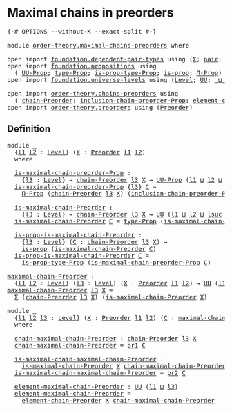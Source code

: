 # Maximal chains in preorders

<pre class="Agda"><a id="40" class="Symbol">{-#</a> <a id="44" class="Keyword">OPTIONS</a> <a id="52" class="Pragma">--without-K</a> <a id="64" class="Pragma">--exact-split</a> <a id="78" class="Symbol">#-}</a>

<a id="83" class="Keyword">module</a> <a id="90" href="order-theory.maximal-chains-preorders.html" class="Module">order-theory.maximal-chains-preorders</a> <a id="128" class="Keyword">where</a>

<a id="135" class="Keyword">open</a> <a id="140" class="Keyword">import</a> <a id="147" href="foundation.dependent-pair-types.html" class="Module">foundation.dependent-pair-types</a> <a id="179" class="Keyword">using</a> <a id="185" class="Symbol">(</a><a id="186" href="foundation-core.dependent-pair-types.html#502" class="Record">Σ</a><a id="187" class="Symbol">;</a> <a id="189" href="foundation-core.dependent-pair-types.html#575" class="InductiveConstructor">pair</a><a id="193" class="Symbol">;</a> <a id="195" href="foundation-core.dependent-pair-types.html#592" class="Field">pr1</a><a id="198" class="Symbol">;</a> <a id="200" href="foundation-core.dependent-pair-types.html#604" class="Field">pr2</a><a id="203" class="Symbol">)</a>
<a id="205" class="Keyword">open</a> <a id="210" class="Keyword">import</a> <a id="217" href="foundation.propositions.html" class="Module">foundation.propositions</a> <a id="241" class="Keyword">using</a>
  <a id="249" class="Symbol">(</a> <a id="251" href="foundation-core.propositions.html#1322" class="Function">UU-Prop</a><a id="258" class="Symbol">;</a> <a id="260" href="foundation-core.propositions.html#1424" class="Function">type-Prop</a><a id="269" class="Symbol">;</a> <a id="271" href="foundation-core.propositions.html#1491" class="Function">is-prop-type-Prop</a><a id="288" class="Symbol">;</a> <a id="290" href="foundation-core.propositions.html#1246" class="Function">is-prop</a><a id="297" class="Symbol">;</a> <a id="299" href="foundation.propositions.html#1941" class="Function">Π-Prop</a><a id="305" class="Symbol">)</a>
<a id="307" class="Keyword">open</a> <a id="312" class="Keyword">import</a> <a id="319" href="foundation.universe-levels.html" class="Module">foundation.universe-levels</a> <a id="346" class="Keyword">using</a> <a id="352" class="Symbol">(</a><a id="353" href="Agda.Primitive.html#597" class="Postulate">Level</a><a id="358" class="Symbol">;</a> <a id="360" href="foundation-core.universe-levels.html#222" class="Primitive">UU</a><a id="362" class="Symbol">;</a> <a id="364" href="Agda.Primitive.html#810" class="Primitive Operator">_⊔_</a><a id="367" class="Symbol">;</a> <a id="369" href="Agda.Primitive.html#780" class="Primitive">lsuc</a><a id="373" class="Symbol">)</a>

<a id="376" class="Keyword">open</a> <a id="381" class="Keyword">import</a> <a id="388" href="order-theory.chains-preorders.html" class="Module">order-theory.chains-preorders</a> <a id="418" class="Keyword">using</a>
  <a id="426" class="Symbol">(</a> <a id="428" href="order-theory.chains-preorders.html#1300" class="Function">chain-Preorder</a><a id="442" class="Symbol">;</a> <a id="444" href="order-theory.chains-preorders.html#1836" class="Function">inclusion-chain-preorder-Prop</a><a id="473" class="Symbol">;</a> <a id="475" href="order-theory.chains-preorders.html#1668" class="Function">element-chain-Preorder</a><a id="497" class="Symbol">)</a>
<a id="499" class="Keyword">open</a> <a id="504" class="Keyword">import</a> <a id="511" href="order-theory.preorders.html" class="Module">order-theory.preorders</a> <a id="534" class="Keyword">using</a> <a id="540" class="Symbol">(</a><a id="541" href="order-theory.preorders.html#531" class="Function">Preorder</a><a id="549" class="Symbol">)</a>
</pre>
## Definition

<pre class="Agda">
<a id="580" class="Keyword">module</a> <a id="587" href="order-theory.maximal-chains-preorders.html#587" class="Module">_</a>
  <a id="591" class="Symbol">{</a><a id="592" href="order-theory.maximal-chains-preorders.html#592" class="Bound">l1</a> <a id="595" href="order-theory.maximal-chains-preorders.html#595" class="Bound">l2</a> <a id="598" class="Symbol">:</a> <a id="600" href="Agda.Primitive.html#597" class="Postulate">Level</a><a id="605" class="Symbol">}</a> <a id="607" class="Symbol">(</a><a id="608" href="order-theory.maximal-chains-preorders.html#608" class="Bound">X</a> <a id="610" class="Symbol">:</a> <a id="612" href="order-theory.preorders.html#531" class="Function">Preorder</a> <a id="621" href="order-theory.maximal-chains-preorders.html#592" class="Bound">l1</a> <a id="624" href="order-theory.maximal-chains-preorders.html#595" class="Bound">l2</a><a id="626" class="Symbol">)</a>
  <a id="630" class="Keyword">where</a>
  
  <a id="641" href="order-theory.maximal-chains-preorders.html#641" class="Function">is-maximal-chain-preorder-Prop</a> <a id="672" class="Symbol">:</a>
    <a id="678" class="Symbol">{</a><a id="679" href="order-theory.maximal-chains-preorders.html#679" class="Bound">l3</a> <a id="682" class="Symbol">:</a> <a id="684" href="Agda.Primitive.html#597" class="Postulate">Level</a><a id="689" class="Symbol">}</a> <a id="691" class="Symbol">→</a> <a id="693" href="order-theory.chains-preorders.html#1300" class="Function">chain-Preorder</a> <a id="708" href="order-theory.maximal-chains-preorders.html#679" class="Bound">l3</a> <a id="711" href="order-theory.maximal-chains-preorders.html#608" class="Bound">X</a> <a id="713" class="Symbol">→</a> <a id="715" href="foundation-core.propositions.html#1322" class="Function">UU-Prop</a> <a id="723" class="Symbol">(</a><a id="724" href="order-theory.maximal-chains-preorders.html#592" class="Bound">l1</a> <a id="727" href="Agda.Primitive.html#810" class="Primitive Operator">⊔</a> <a id="729" href="order-theory.maximal-chains-preorders.html#595" class="Bound">l2</a> <a id="732" href="Agda.Primitive.html#810" class="Primitive Operator">⊔</a> <a id="734" href="Agda.Primitive.html#780" class="Primitive">lsuc</a> <a id="739" href="order-theory.maximal-chains-preorders.html#679" class="Bound">l3</a><a id="741" class="Symbol">)</a>
  <a id="745" href="order-theory.maximal-chains-preorders.html#641" class="Function">is-maximal-chain-preorder-Prop</a> <a id="776" class="Symbol">{</a><a id="777" href="order-theory.maximal-chains-preorders.html#777" class="Bound">l3</a><a id="779" class="Symbol">}</a> <a id="781" href="order-theory.maximal-chains-preorders.html#781" class="Bound">C</a> <a id="783" class="Symbol">=</a>
    <a id="789" href="foundation.propositions.html#1941" class="Function">Π-Prop</a> <a id="796" class="Symbol">(</a><a id="797" href="order-theory.chains-preorders.html#1300" class="Function">chain-Preorder</a> <a id="812" href="order-theory.maximal-chains-preorders.html#777" class="Bound">l3</a> <a id="815" href="order-theory.maximal-chains-preorders.html#608" class="Bound">X</a><a id="816" class="Symbol">)</a> <a id="818" class="Symbol">(</a><a id="819" href="order-theory.chains-preorders.html#1836" class="Function">inclusion-chain-preorder-Prop</a> <a id="849" href="order-theory.maximal-chains-preorders.html#608" class="Bound">X</a> <a id="851" href="order-theory.maximal-chains-preorders.html#781" class="Bound">C</a><a id="852" class="Symbol">)</a>

  <a id="857" href="order-theory.maximal-chains-preorders.html#857" class="Function">is-maximal-chain-Preorder</a> <a id="883" class="Symbol">:</a>
    <a id="889" class="Symbol">{</a><a id="890" href="order-theory.maximal-chains-preorders.html#890" class="Bound">l3</a> <a id="893" class="Symbol">:</a> <a id="895" href="Agda.Primitive.html#597" class="Postulate">Level</a><a id="900" class="Symbol">}</a> <a id="902" class="Symbol">→</a> <a id="904" href="order-theory.chains-preorders.html#1300" class="Function">chain-Preorder</a> <a id="919" href="order-theory.maximal-chains-preorders.html#890" class="Bound">l3</a> <a id="922" href="order-theory.maximal-chains-preorders.html#608" class="Bound">X</a> <a id="924" class="Symbol">→</a> <a id="926" href="foundation-core.universe-levels.html#222" class="Primitive">UU</a> <a id="929" class="Symbol">(</a><a id="930" href="order-theory.maximal-chains-preorders.html#592" class="Bound">l1</a> <a id="933" href="Agda.Primitive.html#810" class="Primitive Operator">⊔</a> <a id="935" href="order-theory.maximal-chains-preorders.html#595" class="Bound">l2</a> <a id="938" href="Agda.Primitive.html#810" class="Primitive Operator">⊔</a> <a id="940" href="Agda.Primitive.html#780" class="Primitive">lsuc</a> <a id="945" href="order-theory.maximal-chains-preorders.html#890" class="Bound">l3</a><a id="947" class="Symbol">)</a>
  <a id="951" href="order-theory.maximal-chains-preorders.html#857" class="Function">is-maximal-chain-Preorder</a> <a id="977" href="order-theory.maximal-chains-preorders.html#977" class="Bound">C</a> <a id="979" class="Symbol">=</a> <a id="981" href="foundation-core.propositions.html#1424" class="Function">type-Prop</a> <a id="991" class="Symbol">(</a><a id="992" href="order-theory.maximal-chains-preorders.html#641" class="Function">is-maximal-chain-preorder-Prop</a> <a id="1023" href="order-theory.maximal-chains-preorders.html#977" class="Bound">C</a><a id="1024" class="Symbol">)</a>

  <a id="1029" href="order-theory.maximal-chains-preorders.html#1029" class="Function">is-prop-is-maximal-chain-Preorder</a> <a id="1063" class="Symbol">:</a>
    <a id="1069" class="Symbol">{</a><a id="1070" href="order-theory.maximal-chains-preorders.html#1070" class="Bound">l3</a> <a id="1073" class="Symbol">:</a> <a id="1075" href="Agda.Primitive.html#597" class="Postulate">Level</a><a id="1080" class="Symbol">}</a> <a id="1082" class="Symbol">(</a><a id="1083" href="order-theory.maximal-chains-preorders.html#1083" class="Bound">C</a> <a id="1085" class="Symbol">:</a> <a id="1087" href="order-theory.chains-preorders.html#1300" class="Function">chain-Preorder</a> <a id="1102" href="order-theory.maximal-chains-preorders.html#1070" class="Bound">l3</a> <a id="1105" href="order-theory.maximal-chains-preorders.html#608" class="Bound">X</a><a id="1106" class="Symbol">)</a> <a id="1108" class="Symbol">→</a>
    <a id="1114" href="foundation-core.propositions.html#1246" class="Function">is-prop</a> <a id="1122" class="Symbol">(</a><a id="1123" href="order-theory.maximal-chains-preorders.html#857" class="Function">is-maximal-chain-Preorder</a> <a id="1149" href="order-theory.maximal-chains-preorders.html#1083" class="Bound">C</a><a id="1150" class="Symbol">)</a>
  <a id="1154" href="order-theory.maximal-chains-preorders.html#1029" class="Function">is-prop-is-maximal-chain-Preorder</a> <a id="1188" href="order-theory.maximal-chains-preorders.html#1188" class="Bound">C</a> <a id="1190" class="Symbol">=</a>
    <a id="1196" href="foundation-core.propositions.html#1491" class="Function">is-prop-type-Prop</a> <a id="1214" class="Symbol">(</a><a id="1215" href="order-theory.maximal-chains-preorders.html#641" class="Function">is-maximal-chain-preorder-Prop</a> <a id="1246" href="order-theory.maximal-chains-preorders.html#1188" class="Bound">C</a><a id="1247" class="Symbol">)</a>

<a id="maximal-chain-Preorder"></a><a id="1250" href="order-theory.maximal-chains-preorders.html#1250" class="Function">maximal-chain-Preorder</a> <a id="1273" class="Symbol">:</a>
  <a id="1277" class="Symbol">{</a><a id="1278" href="order-theory.maximal-chains-preorders.html#1278" class="Bound">l1</a> <a id="1281" href="order-theory.maximal-chains-preorders.html#1281" class="Bound">l2</a> <a id="1284" class="Symbol">:</a> <a id="1286" href="Agda.Primitive.html#597" class="Postulate">Level</a><a id="1291" class="Symbol">}</a> <a id="1293" class="Symbol">(</a><a id="1294" href="order-theory.maximal-chains-preorders.html#1294" class="Bound">l3</a> <a id="1297" class="Symbol">:</a> <a id="1299" href="Agda.Primitive.html#597" class="Postulate">Level</a><a id="1304" class="Symbol">)</a> <a id="1306" class="Symbol">(</a><a id="1307" href="order-theory.maximal-chains-preorders.html#1307" class="Bound">X</a> <a id="1309" class="Symbol">:</a> <a id="1311" href="order-theory.preorders.html#531" class="Function">Preorder</a> <a id="1320" href="order-theory.maximal-chains-preorders.html#1278" class="Bound">l1</a> <a id="1323" href="order-theory.maximal-chains-preorders.html#1281" class="Bound">l2</a><a id="1325" class="Symbol">)</a> <a id="1327" class="Symbol">→</a> <a id="1329" href="foundation-core.universe-levels.html#222" class="Primitive">UU</a> <a id="1332" class="Symbol">(</a><a id="1333" href="order-theory.maximal-chains-preorders.html#1278" class="Bound">l1</a> <a id="1336" href="Agda.Primitive.html#810" class="Primitive Operator">⊔</a> <a id="1338" href="order-theory.maximal-chains-preorders.html#1281" class="Bound">l2</a> <a id="1341" href="Agda.Primitive.html#810" class="Primitive Operator">⊔</a> <a id="1343" href="Agda.Primitive.html#780" class="Primitive">lsuc</a> <a id="1348" href="order-theory.maximal-chains-preorders.html#1294" class="Bound">l3</a><a id="1350" class="Symbol">)</a>
<a id="1352" href="order-theory.maximal-chains-preorders.html#1250" class="Function">maximal-chain-Preorder</a> <a id="1375" href="order-theory.maximal-chains-preorders.html#1375" class="Bound">l3</a> <a id="1378" href="order-theory.maximal-chains-preorders.html#1378" class="Bound">X</a> <a id="1380" class="Symbol">=</a>
  <a id="1384" href="foundation-core.dependent-pair-types.html#502" class="Record">Σ</a> <a id="1386" class="Symbol">(</a><a id="1387" href="order-theory.chains-preorders.html#1300" class="Function">chain-Preorder</a> <a id="1402" href="order-theory.maximal-chains-preorders.html#1375" class="Bound">l3</a> <a id="1405" href="order-theory.maximal-chains-preorders.html#1378" class="Bound">X</a><a id="1406" class="Symbol">)</a> <a id="1408" class="Symbol">(</a><a id="1409" href="order-theory.maximal-chains-preorders.html#857" class="Function">is-maximal-chain-Preorder</a> <a id="1435" href="order-theory.maximal-chains-preorders.html#1378" class="Bound">X</a><a id="1436" class="Symbol">)</a>

<a id="1439" class="Keyword">module</a> <a id="1446" href="order-theory.maximal-chains-preorders.html#1446" class="Module">_</a>
  <a id="1450" class="Symbol">{</a><a id="1451" href="order-theory.maximal-chains-preorders.html#1451" class="Bound">l1</a> <a id="1454" href="order-theory.maximal-chains-preorders.html#1454" class="Bound">l2</a> <a id="1457" href="order-theory.maximal-chains-preorders.html#1457" class="Bound">l3</a> <a id="1460" class="Symbol">:</a> <a id="1462" href="Agda.Primitive.html#597" class="Postulate">Level</a><a id="1467" class="Symbol">}</a> <a id="1469" class="Symbol">(</a><a id="1470" href="order-theory.maximal-chains-preorders.html#1470" class="Bound">X</a> <a id="1472" class="Symbol">:</a> <a id="1474" href="order-theory.preorders.html#531" class="Function">Preorder</a> <a id="1483" href="order-theory.maximal-chains-preorders.html#1451" class="Bound">l1</a> <a id="1486" href="order-theory.maximal-chains-preorders.html#1454" class="Bound">l2</a><a id="1488" class="Symbol">)</a> <a id="1490" class="Symbol">(</a><a id="1491" href="order-theory.maximal-chains-preorders.html#1491" class="Bound">C</a> <a id="1493" class="Symbol">:</a> <a id="1495" href="order-theory.maximal-chains-preorders.html#1250" class="Function">maximal-chain-Preorder</a> <a id="1518" href="order-theory.maximal-chains-preorders.html#1457" class="Bound">l3</a> <a id="1521" href="order-theory.maximal-chains-preorders.html#1470" class="Bound">X</a><a id="1522" class="Symbol">)</a>
  <a id="1526" class="Keyword">where</a>

  <a id="1535" href="order-theory.maximal-chains-preorders.html#1535" class="Function">chain-maximal-chain-Preorder</a> <a id="1564" class="Symbol">:</a> <a id="1566" href="order-theory.chains-preorders.html#1300" class="Function">chain-Preorder</a> <a id="1581" href="order-theory.maximal-chains-preorders.html#1457" class="Bound">l3</a> <a id="1584" href="order-theory.maximal-chains-preorders.html#1470" class="Bound">X</a>
  <a id="1588" href="order-theory.maximal-chains-preorders.html#1535" class="Function">chain-maximal-chain-Preorder</a> <a id="1617" class="Symbol">=</a> <a id="1619" href="foundation-core.dependent-pair-types.html#592" class="Field">pr1</a> <a id="1623" href="order-theory.maximal-chains-preorders.html#1491" class="Bound">C</a>

  <a id="1628" href="order-theory.maximal-chains-preorders.html#1628" class="Function">is-maximal-chain-maximal-chain-Preorder</a> <a id="1668" class="Symbol">:</a>
    <a id="1674" href="order-theory.maximal-chains-preorders.html#857" class="Function">is-maximal-chain-Preorder</a> <a id="1700" href="order-theory.maximal-chains-preorders.html#1470" class="Bound">X</a> <a id="1702" href="order-theory.maximal-chains-preorders.html#1535" class="Function">chain-maximal-chain-Preorder</a>
  <a id="1733" href="order-theory.maximal-chains-preorders.html#1628" class="Function">is-maximal-chain-maximal-chain-Preorder</a> <a id="1773" class="Symbol">=</a> <a id="1775" href="foundation-core.dependent-pair-types.html#604" class="Field">pr2</a> <a id="1779" href="order-theory.maximal-chains-preorders.html#1491" class="Bound">C</a>

  <a id="1784" href="order-theory.maximal-chains-preorders.html#1784" class="Function">element-maximal-chain-Preorder</a> <a id="1815" class="Symbol">:</a> <a id="1817" href="foundation-core.universe-levels.html#222" class="Primitive">UU</a> <a id="1820" class="Symbol">(</a><a id="1821" href="order-theory.maximal-chains-preorders.html#1451" class="Bound">l1</a> <a id="1824" href="Agda.Primitive.html#810" class="Primitive Operator">⊔</a> <a id="1826" href="order-theory.maximal-chains-preorders.html#1457" class="Bound">l3</a><a id="1828" class="Symbol">)</a>
  <a id="1832" href="order-theory.maximal-chains-preorders.html#1784" class="Function">element-maximal-chain-Preorder</a> <a id="1863" class="Symbol">=</a>
    <a id="1869" href="order-theory.chains-preorders.html#1668" class="Function">element-chain-Preorder</a> <a id="1892" href="order-theory.maximal-chains-preorders.html#1470" class="Bound">X</a> <a id="1894" href="order-theory.maximal-chains-preorders.html#1535" class="Function">chain-maximal-chain-Preorder</a>
</pre>